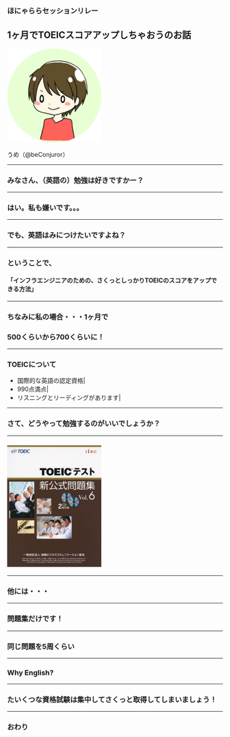 ### ほにゃららセッションリレー
## 1ヶ月でTOEICスコアアップしちゃおうのお話

<img src="img/IMG_2415_round.png" width="220px">

うめ（@beConjuror）

---

### みなさん、（英語の）勉強は好きですかー？

---

### はい。私も嫌いです。。。

---

### でも、英語はみにつけたいですよね？

---

### ということで、
#### 「インフラエンジニアのための、さくっとしっかりTOEICのスコアをアップできる方法」

---

### ちなみに私の場合・・・1ヶ月で
### 500くらいから700くらいに！

---

### TOEICについて
- 国際的な英語の認定資格|
- 990点満点|
- リスニングとリーディングがあります|

---
### さて、どうやって勉強するのがいいでしょうか？

---

### <img src="img/toeic_text1.jpg" width="220px">

---

### 他には・・・

---

### 問題集だけです！

---

### 同じ問題を5周くらい

---

### Why English?

---


### たいくつな資格試験は集中してさくっと取得してしまいましょう！

---

### おわり
